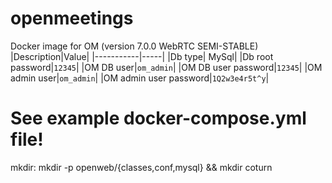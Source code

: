 # openmeetings
Docker image for OM (version 7.0.0 WebRTC SEMI-STABLE)
|Description|Value|
|-----------|-----|
|Db type| MySql|
|Db root password|`12345`|
|OM DB user|`om_admin`|
|OM DB user password|`12345`|
|OM admin user|`om_admin`|
|OM admin user password|`1Q2w3e4r5t^y`|

# See example docker-compose.yml file!
mkdir:
mkdir -p openweb/{classes,conf,mysql} && mkdir coturn
